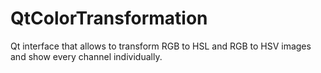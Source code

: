 # QtColorTransformation
Qt interface that allows to transform RGB to HSL and RGB to HSV images and show every channel individually. 
